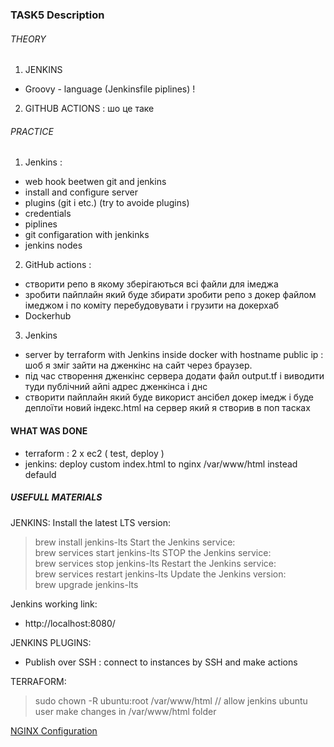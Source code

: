### TASK5 Description

###### THEORY
1. JENKINS
  - Groovy - language  (Jenkinsfile piplines) ! 
2. GITHUB ACTIONS : шо це таке

###### PRACTICE
1. Jenkins : 
 - web hook beetwen git and jenkins  
 - install and configure server
 - plugins (git i etc.)  (try to avoide plugins)
 - credentials
 - piplines  
 - git configaration with jenkinks
 - jenkins nodes 

2. GitHub actions : 
- створити репо в якому зберігаються всі файли для імеджа 
- зробити пайплайн який буде збирати зробити репо з докер файлом імеджом і по коміту перебудовувати і грузити на докерхаб
- Dockerhub 

3. Jenkins
- server by terraform with Jenkins inside docker with hostname public ip : шоб я зміг зайти на дженкінс на сайт через браузер.
- під час створення дженкінс сервера додати файл output.tf і виводити туди публічний айпі адрес дженкінса і днс 
- створити пайплайн який буде використ ансібел докер імедж і буде деплоїти новий індекс.html на сервер який я створив в поп тасках 

#### WHAT WAS DONE
- terraform : 2 x ec2 ( test, deploy )
- jenkins: deploy custom index.html to nginx /var/www/html instead defauld

##### USEFULL MATERIALS

JENKINS: 
Install the latest LTS version:  
  > brew install jenkins-lts
Start the Jenkins service:  
  > brew services start jenkins-lts
STOP the Jenkins service:  
  > brew services stop jenkins-lts
Restart the Jenkins service:  
  > brew services restart jenkins-lts
Update the Jenkins version:  
  > brew upgrade jenkins-lts

Jenkins working link:   
- http://localhost:8080/

JENKINS PLUGINS: 
- Publish over SSH : connect to instances by SSH and make actions

TERRAFORM: 
> sudo chown -R ubuntu:root /var/www/html  // allow jenkins ubuntu user make changes in /var/www/html folder

[NGINX Configuration](https://ubuntu.com/tutorials/install-and-configure-nginx#1-overview)